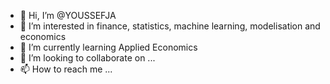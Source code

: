 - 👋 Hi, I’m @YOUSSEFJA
- 👀 I’m interested in finance, statistics, machine learning, modelisation and economics
- 🌱 I’m currently learning Applied Economics
- 💞️ I’m looking to collaborate on ...
- 📫 How to reach me ...

<!---
YOUSSEFJA/YOUSSEFJA is a ✨ special ✨ repository because its `README.md` (this file) appears on your GitHub profile.
You can click the Preview link to take a look at your changes.
--->
